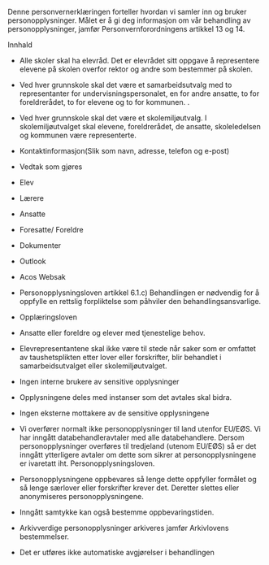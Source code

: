 <!-- title: Elevråd, skolemiljøutvalg og samarbeidsutvalg -->


  

Denne personvernerklæringen forteller hvordan vi samler inn og bruker personopplysninger. Målet er å gi deg informasjon om vår behandling av personopplysninger, jamfør Personvernforordningens artikkel 13 og 14.

  

Innhald

*   Alle skoler skal ha elevråd. Det er elevrådet sitt oppgave å representere elevene på skolen overfor rektor og andre som bestemmer på skolen.  
    
*   Ved hver grunnskole skal det være et samarbeidsutvalg med to representanter for undervisningspersonalet, en for andre ansatte, to for foreldrerådet, to for elevene og to for kommunen. .  
    
*   Ved hver grunnskole skal det være et skolemiljøutvalg. I skolemiljøutvalget skal elevene, foreldrerådet, de ansatte, skoleledelsen og kommunen være representerte.  
    
*   Kontaktinformasjon(Slik som navn, adresse, telefon og e-post)  
    
*   Vedtak som gjøres  
    
*   Elev  
    
*   Lærere  
    
*   Ansatte  
    
*   Foresatte/ Foreldre  
    
*   Dokumenter  
    
*   Outlook  
    
*   Acos Websak  
    
*   Personopplysningsloven artikkel 6.1.c) Behandlingen er nødvendig for å oppfylle en rettslig forpliktelse som påhviler den behandlingsansvarlige.  
    
*   Opplæringsloven  
    
*   Ansatte eller foreldre og elever med tjenestelige behov.  
    
*   Elevrepresentantene skal ikke være til stede når saker som er omfattet av taushetsplikten etter lover eller forskrifter, blir behandlet i samarbeidsutvalget eller skolemiljøutvalget.  
    
*   Ingen interne brukere av sensitive opplysninger  
    
*   Opplysningene deles med instanser som det avtales skal bidra.  
    
*   Ingen eksterne mottakere av de sensitive opplysningene  
    
*   Vi overfører normalt ikke personopplysninger til land utenfor EU/EØS. Vi har inngått databehandleravtaler med alle databehandlere. Dersom personopplysninger overføres til tredjeland (utenom EU/EØS) så er det inngått ytterligere avtaler om dette som sikrer at personopplysningene er ivaretatt iht. Personopplysningsloven.  
    
*   Personopplysningene oppbevares så lenge dette oppfyller formålet og så lenge særlover eller forskrifter krever det. Deretter slettes eller anonymiseres personopplysningene.  
    
*   Inngått samtykke kan også bestemme oppbevaringstiden.  
    
*   Arkivverdige personopplysninger arkiveres jamfør Arkivlovens bestemmelser.  
    
*   Det er utføres ikke automatiske avgjørelser i behandlingen